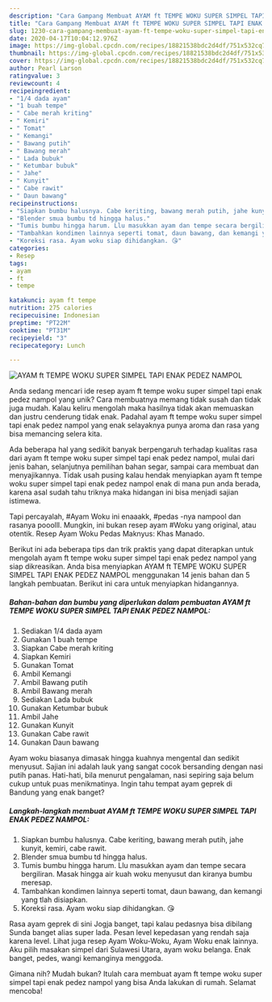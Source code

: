```yaml
---
description: "Cara Gampang Membuat AYAM ft TEMPE WOKU SUPER SIMPEL TAPI ENAK PEDEZ NAMPOL, Bisa Manjain Lidah"
title: "Cara Gampang Membuat AYAM ft TEMPE WOKU SUPER SIMPEL TAPI ENAK PEDEZ NAMPOL, Bisa Manjain Lidah"
slug: 1230-cara-gampang-membuat-ayam-ft-tempe-woku-super-simpel-tapi-enak-pedez-nampol-bisa-manjain-lidah
date: 2020-04-17T10:04:12.976Z
image: https://img-global.cpcdn.com/recipes/18821538bdc2d4df/751x532cq70/ayam-ft-tempe-woku-super-simpel-tapi-enak-pedez-nampol-foto-resep-utama.jpg
thumbnail: https://img-global.cpcdn.com/recipes/18821538bdc2d4df/751x532cq70/ayam-ft-tempe-woku-super-simpel-tapi-enak-pedez-nampol-foto-resep-utama.jpg
cover: https://img-global.cpcdn.com/recipes/18821538bdc2d4df/751x532cq70/ayam-ft-tempe-woku-super-simpel-tapi-enak-pedez-nampol-foto-resep-utama.jpg
author: Pearl Larson
ratingvalue: 3
reviewcount: 4
recipeingredient:
- "1/4 dada ayam"
- "1 buah tempe"
- " Cabe merah kriting"
- " Kemiri"
- " Tomat"
- " Kemangi"
- " Bawang putih"
- " Bawang merah"
- " Lada bubuk"
- " Ketumbar bubuk"
- " Jahe"
- " Kunyit"
- " Cabe rawit"
- " Daun bawang"
recipeinstructions:
- "Siapkan bumbu halusnya. Cabe keriting, bawang merah putih, jahe kunyit, kemiri, cabe rawit."
- "Blender smua bumbu td hingga halus."
- "Tumis bumbu hingga harum. Llu masukkan ayam dan tempe secara bergiliran. Masak hingga air kuah woku menyusut dan kiranya bumbu meresap."
- "Tambahkan kondimen lainnya seperti tomat, daun bawang, dan kemangi yang tlah disiapkan."
- "Koreksi rasa. Ayam woku siap dihidangkan. 😘"
categories:
- Resep
tags:
- ayam
- ft
- tempe

katakunci: ayam ft tempe 
nutrition: 275 calories
recipecuisine: Indonesian
preptime: "PT22M"
cooktime: "PT31M"
recipeyield: "3"
recipecategory: Lunch

---
```



![AYAM ft TEMPE WOKU SUPER SIMPEL TAPI ENAK PEDEZ NAMPOL](https://img-global.cpcdn.com/recipes/18821538bdc2d4df/751x532cq70/ayam-ft-tempe-woku-super-simpel-tapi-enak-pedez-nampol-foto-resep-utama.jpg)

Anda sedang mencari ide resep ayam ft tempe woku super simpel tapi enak pedez nampol yang unik? Cara membuatnya memang tidak susah dan tidak juga mudah. Kalau keliru mengolah maka hasilnya tidak akan memuaskan dan justru cenderung tidak enak. Padahal ayam ft tempe woku super simpel tapi enak pedez nampol yang enak selayaknya punya aroma dan rasa yang bisa memancing selera kita.

Ada beberapa hal yang sedikit banyak berpengaruh terhadap kualitas rasa dari ayam ft tempe woku super simpel tapi enak pedez nampol, mulai dari jenis bahan, selanjutnya pemilihan bahan segar, sampai cara membuat dan menyajikannya. Tidak usah pusing kalau hendak menyiapkan ayam ft tempe woku super simpel tapi enak pedez nampol enak di mana pun anda berada, karena asal sudah tahu triknya maka hidangan ini bisa menjadi sajian istimewa.

Tapi percayalah, #Ayam Woku ini enaaakk, #pedas -nya nampool dan rasanya pooolll. Mungkin, ini bukan resep ayam #Woku yang original, atau otentik. Resep Ayam Woku Pedas Maknyus: Khas Manado.


Berikut ini ada beberapa tips dan trik praktis yang dapat diterapkan untuk mengolah ayam ft tempe woku super simpel tapi enak pedez nampol yang siap dikreasikan. Anda bisa menyiapkan AYAM ft TEMPE WOKU SUPER SIMPEL TAPI ENAK PEDEZ NAMPOL menggunakan 14 jenis bahan dan 5 langkah pembuatan. Berikut ini cara untuk menyiapkan hidangannya.

<!--inarticleads1-->

##### Bahan-bahan dan bumbu yang diperlukan dalam pembuatan AYAM ft TEMPE WOKU SUPER SIMPEL TAPI ENAK PEDEZ NAMPOL:

1. Sediakan 1/4 dada ayam
1. Gunakan 1 buah tempe
1. Siapkan  Cabe merah kriting
1. Siapkan  Kemiri
1. Gunakan  Tomat
1. Ambil  Kemangi
1. Ambil  Bawang putih
1. Ambil  Bawang merah
1. Sediakan  Lada bubuk
1. Gunakan  Ketumbar bubuk
1. Ambil  Jahe
1. Gunakan  Kunyit
1. Gunakan  Cabe rawit
1. Gunakan  Daun bawang


Ayam woku biasanya dimasak hingga kuahnya mengental dan sedikit menyusut. Sajian ini adalah lauk yang sangat cocok bersanding dengan nasi putih panas. Hati-hati, bila menurut pengalaman, nasi sepiring saja belum cukup untuk puas menikmatinya. Ingin tahu tempat ayam geprek di Bandung yang enak banget? 

<!--inarticleads2-->

##### Langkah-langkah membuat AYAM ft TEMPE WOKU SUPER SIMPEL TAPI ENAK PEDEZ NAMPOL:

1. Siapkan bumbu halusnya. Cabe keriting, bawang merah putih, jahe kunyit, kemiri, cabe rawit.
1. Blender smua bumbu td hingga halus.
1. Tumis bumbu hingga harum. Llu masukkan ayam dan tempe secara bergiliran. Masak hingga air kuah woku menyusut dan kiranya bumbu meresap.
1. Tambahkan kondimen lainnya seperti tomat, daun bawang, dan kemangi yang tlah disiapkan.
1. Koreksi rasa. Ayam woku siap dihidangkan. 😘


Rasa ayam geprek di sini Jogja banget, tapi kalau pedasnya bisa dibilang Sunda banget alias super lada. Pesan level kepedasan yang rendah saja karena level. Lihat juga resep Ayam Woku-Woku, Ayam Woku enak lainnya. Aku pilih masakan simpel dari Sulawesi Utara, ayam woku belanga. Enak banget, pedes, wangi kemanginya menggoda. 

Gimana nih? Mudah bukan? Itulah cara membuat ayam ft tempe woku super simpel tapi enak pedez nampol yang bisa Anda lakukan di rumah. Selamat mencoba!
